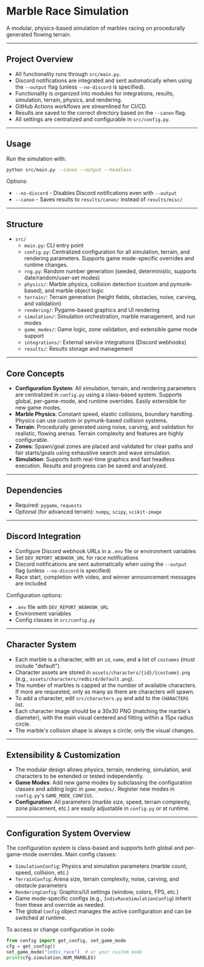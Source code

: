 

# Marble Race Simulation

A modular, physics-based simulation of marbles racing on procedurally generated flowing terrain.

---


## Project Overview

- All functionality runs through `src/main.py`.
- Discord notifications are integrated and sent automatically when using the `--output` flag (unless `--no-discord` is specified).
- Functionality is organized into modules for integrations, results, simulation, terrain, physics, and rendering.
- GitHub Actions workflows are streamlined for CI/CD.
- Results are saved to the correct directory based on the `--canon` flag.
- All settings are centralized and configurable in `src/config.py`.

---


## Usage

Run the simulation with:
```bash
python src/main.py --canon --output --headless
```

Options:
- `--no-discord` - Disables Discord notifications even with `--output`
- `--canon` - Saves results to `results/canon/` instead of `results/misc/`

---


## Structure

- `src/`
  - `main.py`: CLI entry point
  - `config.py`: Centralized configuration for all simulation, terrain, and rendering parameters. Supports game mode-specific overrides and runtime changes.
  - `rng.py`: Random number generation (seeded, deterministic, supports date/random/user-set modes)
  - `physics/`: Marble physics, collision detection (custom and pymunk-based), and marble object logic
  - `terrain/`: Terrain generation (height fields, obstacles, noise, carving, and validation)
  - `rendering/`: Pygame-based graphics and UI rendering
  - `simulation/`: Simulation orchestration, marble management, and run modes
  - `game_modes/`: Game logic, zone validation, and extensible game mode support
  - `integrations/`: External service integrations (Discord webhooks)
  - `results/`: Results storage and management


---


## Core Concepts

- **Configuration System**: All simulation, terrain, and rendering parameters are centralized in `config.py` using a class-based system. Supports global, per-game-mode, and runtime overrides. Easily extensible for new game modes.
- **Marble Physics**: Constant speed, elastic collisions, boundary handling. Physics can use custom or pymunk-based collision systems.
- **Terrain**: Procedurally generated using noise, carving, and validation for realistic, flowing arenas. Terrain complexity and features are highly configurable.
- **Zones**: Spawn/goal zones are placed and validated for clear paths and fair starts/goals using exhaustive search and wave simulation.
- **Simulation**: Supports both real-time graphics and fast headless execution. Results and progress can be saved and analyzed.



---



## Dependencies

- Required: `pygame`, `requests`
- Optional (for advanced terrain): `numpy`, `scipy`, `scikit-image`

---



## Discord Integration

- Configure Discord webhook URLs in a `.env` file or environment variables
- Set `DEV_REPORT_WEBHOOK_URL` for race notifications
- Discord notifications are sent automatically when using the `--output` flag (unless `--no-discord` is specified)
- Race start, completion with video, and winner announcement messages are included

Configuration options:
- `.env` file with `DEV_REPORT_WEBHOOK_URL`
- Environment variables
- Config classes in `src/config.py`



---


## Character System

- Each marble is a character, with an `id`, `name`, and a list of `costumes` (must include "default").
- Character assets are stored in `assets/characters/{id}/{costume}.png` (e.g., `assets/characters/redbird/default.png`).
- The number of marbles is capped at the number of available characters. If more are requested, only as many as there are characters will spawn.
- To add a character, edit `src/characters.py` and add to the `CHARACTERS` list.
- Each character image should be a 30x30 PNG (matching the marble's diameter), with the main visual centered and fitting within a 15px radius circle.
- The marble's collision shape is always a circle; only the visual changes.


---


## Extensibility & Customization

- The modular design allows physics, terrain, rendering, simulation, and characters to be extended or tested independently.
- **Game Modes**: Add new game modes by subclassing the configuration classes and adding logic in `game_modes/`. Register new modes in `config.py`'s `GAME_MODE_CONFIGS`.
- **Configuration**: All parameters (marble size, speed, terrain complexity, zone placement, etc.) are easily adjustable in `config.py` or at runtime.


---


## Configuration System Overview

The configuration system is class-based and supports both global and per-game-mode overrides. Main config classes:

- `SimulationConfig`: Physics and simulation parameters (marble count, speed, collision, etc.)
- `TerrainConfig`: Arena size, terrain complexity, noise, carving, and obstacle parameters
- `RenderingConfig`: Graphics/UI settings (window, colors, FPS, etc.)
- Game mode-specific configs (e.g., `IndivRaceSimulationConfig`) inherit from these and override as needed.
- The global `Config` object manages the active configuration and can be switched at runtime.

To access or change configuration in code:

```python
from config import get_config, set_game_mode
cfg = get_config()
set_game_mode("indiv_race")  # or your custom mode
print(cfg.simulation.NUM_MARBLES)
```
